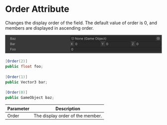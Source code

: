 # Order Attribute

Changes the display order of the field. The default value of order is 0, and members are displayed in ascending order.

![img](../../../images/img-attribute-order.png)

```cs
[Order(2)]
public float foo;

[Order(1)]
public Vector3 bar;

[Order(0)]
public GameObject baz;
```

| Parameter | Description |
| - | - |
| Order | The display order of the member. |